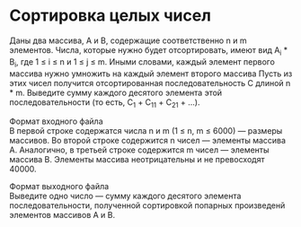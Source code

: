 # Сортировка целых чисел
Даны два массива, A и B, содержащие соответственно n и m элементов. Числа,
которые нужно будет отсортировать, имеют вид A<sub>i</sub> * B<sub>i</sub>, где 1 &le; i &le; n и 1 &le; j &le; m.
Иными словами, каждый элемент первого массива нужно умножить на каждый
элемент второго массива
Пусть из этих чисел получится отсортированная последовательность C длиной n * m.
Выведите сумму каждого десятого элемента этой последовательности (то есть,
C<sub>1</sub> + C<sub>11</sub> + C<sub>21</sub> + ...). <br />

Формат входного файла <br />
В первой строке содержатся числа n и m (1 &le; n, m &le; 6000) — размеры массивов.
Во второй строке содержится n чисел — элементы массива A. Аналогично, в третьей
строке содержится m чисел — элементы массива B. Элементы массива
неотрицательны и не превосходят 40000. <br />

Формат выходного файла <br />
Выведите одно число — сумму каждого десятого элемента последовательности,
полученной сортировкой попарных произведенй элементов массивов A и B.
